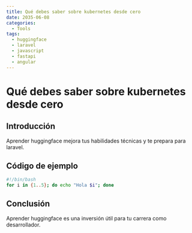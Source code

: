 ```yaml
---
title: Qué debes saber sobre kubernetes desde cero
date: 2035-06-08
categories:
  - Tools
tags:
  - huggingface
  - laravel
  - javascript
  - fastapi
  - angular
---
```


# Qué debes saber sobre kubernetes desde cero

## Introducción

Aprender huggingface mejora tus habilidades técnicas y te prepara para laravel.

## Código de ejemplo

```bash
#!/bin/bash
for i in {1..5}; do echo "Hola $i"; done
```

## Conclusión

Aprender huggingface es una inversión útil para tu carrera como desarrollador.